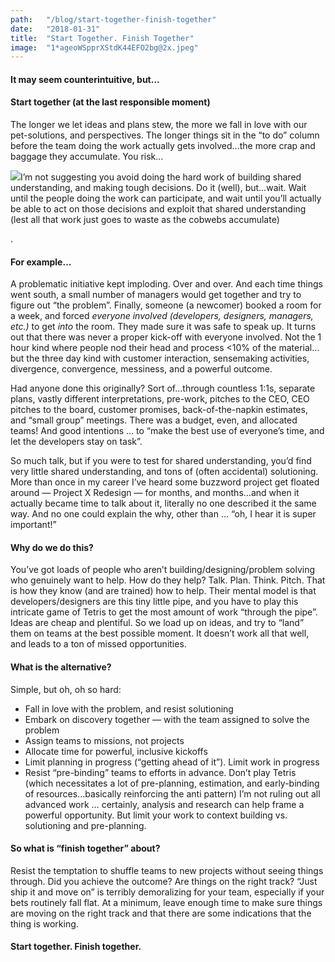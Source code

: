 ```yaml
---
path:	"/blog/start-together-finish-together"
date:	"2018-01-31"
title:	"Start Together. Finish Together"
image:	"1*ageoWSpprXStdK44EFO2bg@2x.jpeg"
---
```


#### It may seem counterintuitive, but…

#### Start together (at the last responsible moment)

The longer we let ideas and plans stew, the more we fall in love with our pet-solutions, and perspectives. The longer things sit in the “to do” column before the team doing the work actually gets involved…the more crap and baggage they accumulate. You risk…

![](/images/1*ageoWSpprXStdK44EFO2bg@2x.jpeg)I’m not suggesting you avoid doing the hard work of building shared understanding, and making tough decisions. Do it (well), but…wait. Wait until the people doing the work can participate, and wait until you’ll actually be able to act on those decisions and exploit that shared understanding (lest all that work just goes to waste as the cobwebs accumulate)

.

#### For example…

A problematic initiative kept imploding. Over and over. And each time things went south, a small number of managers would get together and try to figure out “the problem”. Finally, someone (a newcomer) booked a room for a week, and forced *everyone involved (developers, designers, managers, etc.)* to get *into* the room. They made sure it was safe to speak up. It turns out that there was never a proper kick-off with everyone involved. Not the 1 hour kind where people nod their head and process <10% of the material…but the three day kind with customer interaction, sensemaking activities, divergence, convergence, messiness, and a powerful outcome.

Had anyone done this originally? Sort of…through countless 1:1s, separate plans, vastly different interpretations, pre-work, pitches to the CEO, CEO pitches to the board, customer promises, back-of-the-napkin estimates, and “small group” meetings. There was a budget, even, and allocated teams! And good intentions … to “make the best use of everyone’s time, and let the developers stay on task”.

So much talk, but if you were to test for shared understanding, you’d find very little shared understanding, and tons of (often accidental) solutioning. More than once in my career I’ve heard some buzzword project get floated around — Project X Redesign — for months, and months…and when it actually became time to talk about it, literally no one described it the same way. And no one could explain the why, other than … “oh, I hear it is super important!”

#### Why do we do this?

You’ve got loads of people who aren’t building/designing/problem solving who genuinely want to help. How do they help? Talk. Plan. Think. Pitch. That is how they know (and are trained) how to help. Their mental model is that developers/designers are this tiny little pipe, and you have to play this intricate game of Tetris to get the most amount of work “through the pipe”. Ideas are cheap and plentiful. So we load up on ideas, and try to “land” them on teams at the best possible moment. It doesn’t work all that well, and leads to a ton of missed opportunities.

#### What is the alternative?

Simple, but oh, oh so hard:

* Fall in love with the problem, and resist solutioning
* Embark on discovery together — with the team assigned to solve the problem
* Assign teams to missions, not projects
* Allocate time for powerful, inclusive kickoffs
* Limit planning in progress (“getting ahead of it”). Limit work in progress
* Resist “pre-binding” teams to efforts in advance. Don’t play Tetris (which necessitates a lot of pre-planning, estimation, and early-binding of resources…basically reinforcing the anti pattern)
I’m not ruling out all advanced work … certainly, analysis and research can help frame a powerful opportunity. But limit your work to context building vs. solutioning and pre-planning.

#### So what is “finish together” about?

Resist the temptation to shuffle teams to new projects without seeing things through. Did you achieve the outcome? Are things on the right track? “Just ship it and move on” is terribly demoralizing for your team, especially if your bets routinely fall flat. At a minimum, leave enough time to make sure things are moving on the right track and that there are some indications that the thing is working.

#### Start together. Finish together.

